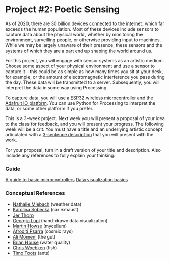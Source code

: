 # Project #2: Poetic Sensing

As of 2020, there are [30 billion devices connected to the internet](https://www.statista.com/statistics/471264/iot-number-of-connected-devices-worldwide/), which far exceeds the human population. Most of these devices include sensors to capture data about the physical world, whether by monitoring the environment, surveilling people, or otherwise providing input to machines. While we may be largely unaware of their presence, these sensors and the systems of which they are a part end up shaping the world around us.

For this project, you will engage with sensor systems as an artistic medium. Choose some aspect of your physical environment and use a sensor to capture it—this could be as simple as how many times you sit at your desk, for example, or the amount of electromagnetic interference you pass during the day. These data will be transmitted to a server. Subsequently, you will interpret the data in some way using Processing.

To capture data, you will use a [ESP32 wireless microcontroller](https://www.espressif.com/en/products/hardware/esp32/overview) and the [Adafruit IO platform](https://io.adafruit.com). You can use Python for Processing to interpret the data, or some other platform if you prefer.

This is a 3-week project. Next week you will present a proposal of your idea to the class for feedback, and you will present your progress. The following week will be a crit. You must have a title and an underlying artistic concept articulated with a [3-sentence description](../../resources/description_guidelines.md) that you will present with the work.

For your proposal, turn in a draft version of your title and description. Also include any references to fully explain your thinking.

### Guide

[A guide to basic microcontrollers](guide.md)
[Data visualization basics](visualization.md)

### Conceptual References
- [Nathalie Miebach](https://nathaliemiebach.com) (weather data)
- [Karolina Sobecka](http://cargocollective.com/karolinasobecka/filter/matterOfAir/Puff) (car exhaust)
- [Jer Thorp](https://www.jerthorp.com/herald-harbinger)
- [Georgia Lupi](http://giorgialupi.com) (hand-drawn data visualization)
- [Martin Howse](http://www.1010.co.uk/org/radiomycelium.html) (mycelium)
- [Afroditi Psarra](http://afroditipsarra.com/index.php?/older-projects/cosmic-bitcasting/) (cosmic rays)
- [Ali Momeni](http://alimomeni.net/gutwise) (the gut)
- [Brian House](https://brianhouse.net/works/animas/) (water quality)
- [Chris Woebken](https://chriswoebken.com/Amphibious-Architecture) (fish)
- [Timo Toots](https://www.timo.ee/psa/) (ants)
